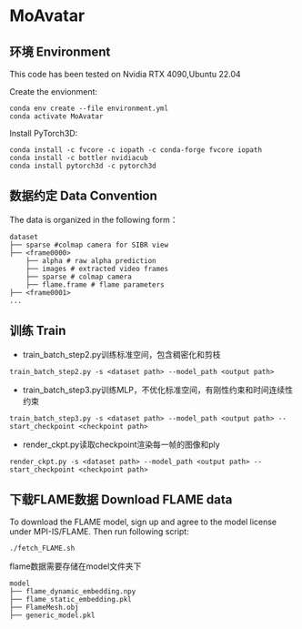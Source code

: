 # MoAvatar

## 环境 Environment
This code has been tested on Nvidia RTX 4090,Ubuntu 22.04

Create the envionment:
```
conda env create --file environment.yml
conda activate MoAvatar
```
Install PyTorch3D:
```
conda install -c fvcore -c iopath -c conda-forge fvcore iopath
conda install -c bottler nvidiacub
conda install pytorch3d -c pytorch3d
```
## 数据约定 Data Convention
The data is organized in the following form：
```
dataset
├── sparse #colmap camera for SIBR view
├── <frame0000>
    ├── alpha # raw alpha prediction
    ├── images # extracted video frames
    ├── sparse # colmap camera
    ├── flame.frame # flame parameters
├── <frame0001>
...

```
## 训练 Train
- train_batch_step2.py训练标准空间，包含稠密化和剪枝
```
train_batch_step2.py -s <dataset path> --model_path <output path> 
```
- train_batch_step3.py训练MLP，不优化标准空间，有刚性约束和时间连续性约束
```
train_batch_step3.py -s <dataset path> --model_path <output path> --start_checkpoint <checkpoint path>
```
- render_ckpt.py读取checkpoint渲染每一帧的图像和ply
```
render_ckpt.py -s <dataset path> --model_path <output path> --start_checkpoint <checkpoint path>
```

## 下载FLAME数据 Download FLAME data
To download the FLAME model, sign up and agree to the model license under MPI-IS/FLAME. Then run following script:
```
./fetch_FLAME.sh
```
flame数据需要存储在model文件夹下
```
model
├── flame_dynamic_embedding.npy
├── flame_static_embedding.pkl
├── FlameMesh.obj
├── generic_model.pkl

```